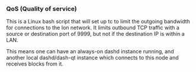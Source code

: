 ### QoS (Quality of service) ###

This is a Linux bash script that will set up tc to limit the outgoing bandwidth for connections to the Ion network. It limits outbound TCP traffic with a source or destination port of 9999, but not if the destination IP is within a LAN.

This means one can have an always-on dashd instance running, and another local dashd/dash-qt instance which connects to this node and receives blocks from it.
